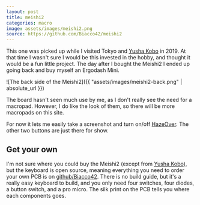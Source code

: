 ```yaml
---
layout: post
title: meishi2
categories: macro
image: assets/images/meishi2.png
source: https://github.com/Biacco42/meishi2
---
```


This one was picked up while I visited Tokyo and [Yusha Kobo](https://yushakobo.jp/) in 2019. At that time I wasn't sure
I would be this invested in the hobby, and thought it would be a fun little project. The day after I bought the
Meishi2 I ended up going back and buy myself an Ergodash Mini.

![The back side of the Meishi2]({{ "assets/images/meishi2-back.png" | absolute_url }})

The board hasn't seen much use by me, as I don't really see the need for a macropad. However, I do like the look of them,
so there will be more macropads on this site.

For now it lets me easily take a screenshot and turn on/off [HazeOver](https://hazeover.com/). The other two buttons are
just there for show.

## Get your own

I'm not sure where you could buy the Meishi2 (except from [Yusha Kobo](https://yushakobo.jp/)), but the keyboard is open
source, meaning everything you need to order your own PCB is on
[github/Biacco42](https://github.com/Biacco42/meishi2). There is no build guide, but it's a really easy keyboard to
build, and you only need four switches, four diodes, a button switch, and a pro micro. The silk print on the PCB tells
you where each components goes.
